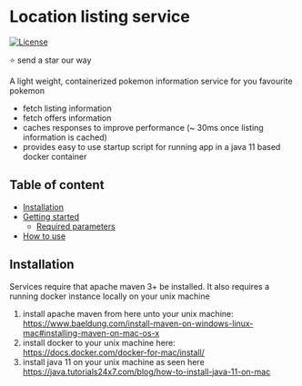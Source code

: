 # Location listing service
[![License](https://img.shields.io/badge/License-Apache%202.0-blue.svg)](https://opensource.org/licenses/Apache-2.0)

:star: send a star our way

A light weight, containerized pokemon information service for you favourite pokemon

* fetch listing information
* fetch offers information
* caches responses to improve performance (~ 30ms once listing information is cached)
* provides easy to use startup script for running app in a java 11 based docker container

## Table of content

- [Installation](#installation)
- [Getting started](#setup)
    - [Required parameters](#parameters)
- [How to use](#usage)

## Installation

Services require that apache maven 3+ be installed. It also requires a running docker instance locally on your unix machine

1. install apache maven from here unto your unix machine: https://www.baeldung.com/install-maven-on-windows-linux-mac#installing-maven-on-mac-os-x
2. install docker to your unix machine here: https://docs.docker.com/docker-for-mac/install/
3. install java 11 on your unix machine as seen here https://java.tutorials24x7.com/blog/how-to-install-java-11-on-mac

